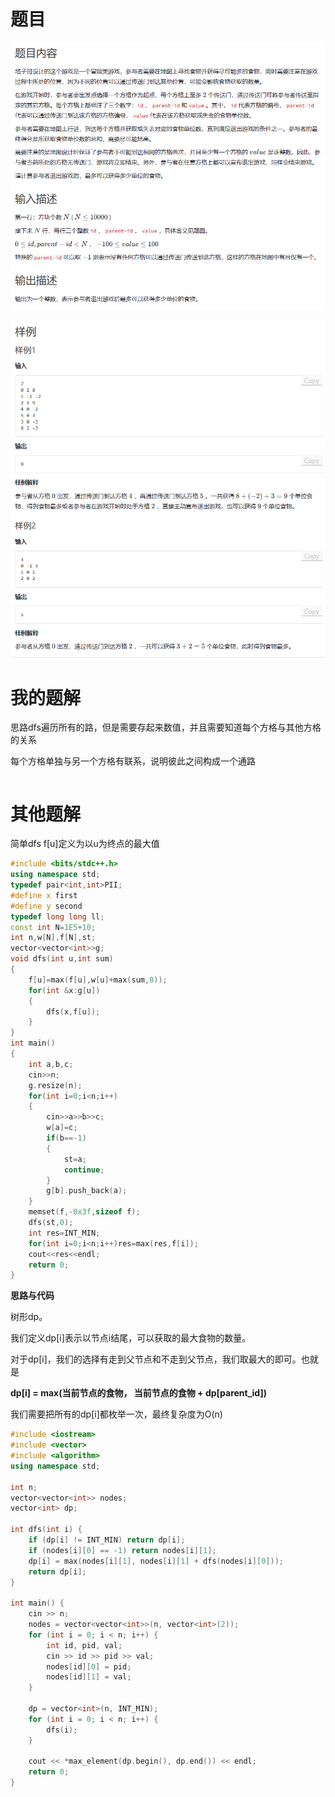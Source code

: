 # 题目

![image-20230415141616276](image/image-20230415141616276.png)

![image-20230415141638251](image/image-20230415141638251.png)

# 我的题解

思路dfs遍历所有的路，但是需要存起来数值，并且需要知道每个方格与其他方格的关系

每个方格单独与另一个方格有联系，说明彼此之间构成一个通路

```cpp

```



# 其他题解

简单dfs f[u]定义为以u为终点的最大值

```cpp
#include <bits/stdc++.h>
using namespace std;
typedef pair<int,int>PII;
#define x first
#define y second
typedef long long ll;
const int N=1E5+10;
int n,w[N],f[N],st;
vector<vector<int>>g;
void dfs(int u,int sum)
{
    f[u]=max(f[u],w[u]+max(sum,0));
    for(int &x:g[u])
    {
        dfs(x,f[u]);
    }
}
int main()
{
    int a,b,c;
    cin>>n;
    g.resize(n);
    for(int i=0;i<n;i++)
    {
        cin>>a>>b>>c;
        w[a]=c;
        if(b==-1)
        {
            st=a;
            continue;
        }
        g[b].push_back(a);
    }
    memset(f,-0x3f,sizeof f);
    dfs(st,0);
    int res=INT_MIN;
    for(int i=0;i<n;i++)res=max(res,f[i]);
    cout<<res<<endl;
    return 0;
}

```





**思路与代码**

树形dp。

我们定义dp[i]表示以节点i结尾，可以获取的最大食物的数量。

对于dp[i]，我们的选择有走到父节点和不走到父节点，我们取最大的即可。也就是

**dp[i] = max(当前节点的食物，  当前节点的食物 +  dp[parent_id])**

我们需要把所有的dp[i]都枚举一次，最终复杂度为O(n)



```C++
#include <iostream>
#include <vector>
#include <algorithm>
using namespace std;

int n;
vector<vector<int>> nodes;
vector<int> dp;

int dfs(int i) {
    if (dp[i] != INT_MIN) return dp[i];
    if (nodes[i][0] == -1) return nodes[i][1];
    dp[i] = max(nodes[i][1], nodes[i][1] + dfs(nodes[i][0]));
    return dp[i];
}

int main() {
    cin >> n;
    nodes = vector<vector<int>>(n, vector<int>(2));
    for (int i = 0; i < n; i++) {
        int id, pid, val;
        cin >> id >> pid >> val;
        nodes[id][0] = pid;
        nodes[id][1] = val;
    }

    dp = vector<int>(n, INT_MIN);
    for (int i = 0; i < n; i++) {
        dfs(i);
    }

    cout << *max_element(dp.begin(), dp.end()) << endl;
    return 0;
}
```









